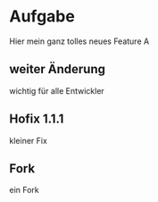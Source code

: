 # Aufgabe

Hier mein ganz tolles neues Feature A


## weiter Änderung

wichtig für alle Entwickler


## Hofix 1.1.1

kleiner Fix

## Fork

ein Fork
